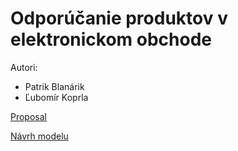 # Odporúčanie produktov v elektronickom obchode

Autori:
 - Patrik Blanárik
 - Ľubomír Koprla


[Proposal](proposal.md)


[Návrh modelu](model.png)
